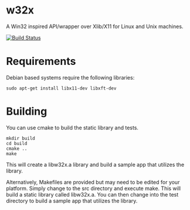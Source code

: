 # w32x
A Win32 inspired API/wrapper over Xlib/X11 for Linux and Unix machines.

[![Build Status](https://travis-ci.com/devinsmith/w32x.svg?branch=master)](https://travis-ci.com/devinsmith/w32x)

# Requirements
Debian based systems require the following libraries:
```
sudo apt-get install libx11-dev libxft-dev
```

# Building
You can use cmake to build the static library and tests.
```
mkdir build
cd build
cmake ..
make
```
This will create a libw32x.a library and build a sample app
that utilizes the library.

Alternatively, Makefiles are provided but may need to be edited for your
platform. Simply change to the src directory and execute make.
This will build a static library called libw32x.a.
You can then change into the test directory to build a sample
app that utilizes the library.


